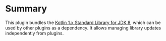 # Summary

This plugin bundles the [Kotlin 1.x Standard Library for JDK
8](https://github.com/JetBrains/kotlin/tree/master/libraries/stdlib/jdk8),
which can be used by other plugins as a dependency. It allows managing
library updates independently from plugins.
